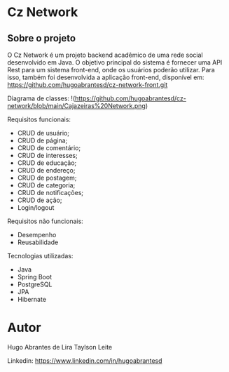# Cz Network

## Sobre o projeto
O Cz Network é um projeto backend acadêmico de uma rede social desenvolvido em Java. 
O objetivo principal do sistema é fornecer uma API Rest para um sistema front-end, onde os usuários poderão utilizar.
Para isso, também foi desenvolvida a aplicação front-end, disponível em: https://github.com/hugoabrantesd/cz-network-front.git

Diagrama de classes:
!(https://github.com/hugoabrantesd/cz-network/blob/main/Cajazeiras%20Network.png)

Requisitos funcionais:
- CRUD de usuário;
- CRUD de página;
- CRUD de comentário;
- CRUD de interesses;
- CRUD de educação;
- CRUD de endereço;
- CRUD de postagem;
- CRUD de categoria;
- CRUD de notificações;
- CRUD de ação;
- Login/logout

Requisitos não funcionais:
- Desempenho
- Reusabilidade

Tecnologias utilizadas:
- Java
- Spring Boot
- PostgreSQL
- JPA
- Hibernate

# Autor

Hugo Abrantes de Lira
Taylson Leite

Linkedin: https://www.linkedin.com/in/hugoabrantesd
